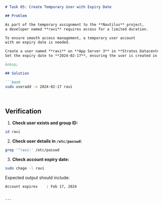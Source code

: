 

````markdown
# Task 05: Create Temporary User with Expiry Date

## Problem

As part of the temporary assignment to the **Nautilus** project,  
a developer named **ravi** requires access for a limited duration.

To ensure smooth access management, a temporary user account  
with an expiry date is needed.

Create a user named **ravi** on **App Server 3** in **Stratos Datacenter**.  
Set the expiry date to **2024-02-17**, ensuring the user is created in lowercase as per standard protocol.

&nbsp;

## Solution

```bash
sudo useradd -e 2024-02-17 ravi
````

 

## Verification

1. **Check user exists and group ID:**

```bash
id ravi
```

2. **Check user details in `/etc/passwd`:**

```bash
grep '^ravi:' /etc/passwd
```

3. **Check account expiry date:**

```bash
sudo chage -l ravi
```

Expected output should include:

```
Account expires    : Feb 17, 2024
```

```

---

